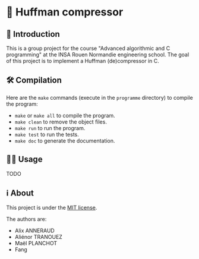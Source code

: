 # 📜 Huffman compressor

## 🚀 Introduction

This is a group project for the course "Advanced algorithmic and C programming" at the INSA Rouen Normandie engineering school. The goal of this project is to implement a Huffman (de)compressor in C.

## 🛠️ Compilation

Here are the `make` commands (execute in the `programme` directory) to compile the program:

- `make` or `make all` to compile the program.
- `make clean` to remove the object files.
- `make run` to run the program.
- `make test` to run the tests.
- `make doc` to generate the documentation.

## 🏃‍♂️ Usage

TODO 

## ℹ️ About

This project is under the [MIT license](LICENSE).

The authors are:
- Alix ANNERAUD
- Aliénor TRANOUEZ
- Maël PLANCHOT
- Fang


